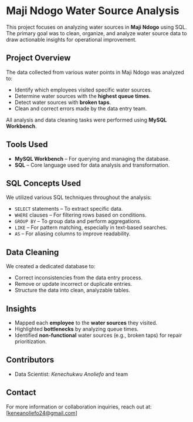 # Maji Ndogo Water Source Analysis

This project focuses on analyzing water sources in **Maji Ndogo** using SQL. The primary goal was to clean, organize, and analyze water source data to draw actionable insights for operational improvement.

##  Project Overview

The data collected from various water points in Maji Ndogo was analyzed to:

- Identify which employees visited specific water sources.
- Determine water sources with the **highest queue times**.
- Detect water sources with **broken taps**.
- Clean and correct errors made by the data entry team.

All analysis and data cleaning tasks were performed using **MySQL Workbench**.

##  Tools Used

- **MySQL Workbench** – For querying and managing the database.
- **SQL** – Core language used for data analysis and transformation.

##  SQL Concepts Used

We utilized various SQL techniques throughout the analysis:

- `SELECT` statements – To extract specific data.
- `WHERE` clauses – For filtering rows based on conditions.
- `GROUP BY` – To group data and perform aggregations.
- `LIKE` – For pattern matching, especially in text-based searches.
- `AS` – For aliasing columns to improve readability.

##  Data Cleaning

We created a dedicated database to:

- Correct inconsistencies from the data entry process.
- Remove or update incorrect or duplicate entries.
- Structure the data into clean, analyzable tables.

##  Insights

- Mapped each **employee** to the **water sources** they visited.
- Highlighted **bottlenecks** by analyzing queue times.
- Identified **non-functional** water sources (e.g., broken taps) for repair prioritization.

##  Contributors

- Data Scientist: *Kenechukwu Anoliefo* and team

##  Contact

For more information or collaboration inquiries, reach out at: [keneanoliefo24@gmail.com]

